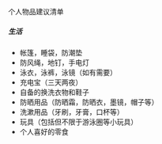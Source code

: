 个人物品建议清单

##### 生活

- 帐篷，睡袋，防潮垫
- 防风绳，地钉，手电灯
- 泳衣，泳裤，泳镜（如有需要）
- 充电宝（三天两夜）
- 自备的换洗衣物和鞋子
- 防晒用品（防晒霜，防晒衣，墨镜，帽子等）
- 洗漱用品（牙刷，牙膏，口杯等）
- 玩具（包括但不限于游泳圈等小玩具）
- 个人喜好的零食

